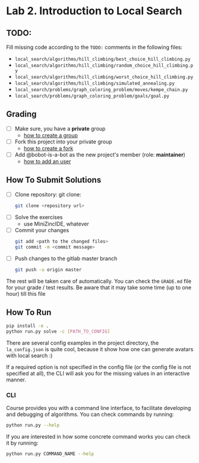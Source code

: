 # Lab 2. Introduction to Local Search

## TODO:

Fill missing code according to the `TODO:` comments in the following files:
- `local_search/algorithms/hill_climbing/best_choice_hill_climbing.py`
- `local_search/algorithms/hill_climbing/random_choice_hill_climbing.py`
- `local_search/algorithms/hill_climbing/worst_choice_hill_climbing.py`
- `local_search/algorithms/hill_climbing/simulated_annealing.py`
- `local_search/problems/graph_coloring_problem/moves/kempe_chain.py`
- `local_search/problems/graph_coloring_problem/goals/goal.py`

## Grading

* [ ] Make sure, you have a **private** group
  * [how to create a group](https://docs.gitlab.com/ee/user/group/#create-a-group)
* [ ] Fork this project into your private group
  * [how to create a fork](https://docs.gitlab.com/ee/user/project/repository/forking_workflow.html#creating-a-fork)
* [ ] Add @bobot-is-a-bot as the new project's member (role: **maintainer**)
  * [how to add an user](https://docs.gitlab.com/ee/user/project/members/index.html#add-a-user)

## How To Submit Solutions

* [ ] Clone repository: git clone:
    ```bash
    git clone <repository url>
    ```
* [ ] Solve the exercises
    * use MiniZincIDE, whatever
* [ ] Commit your changes
    ```bash
    git add <path to the changed files>
    git commit -m <commit message>
    ```
* [ ] Push changes to the gitlab master branch
    ```bash
    git push -u origin master
    ```

The rest will be taken care of automatically. You can check the `GRADE.md` file for your grade / test results. 
Be aware that it may take some time (up to one hour) till this file

## How To Run

```bash
pip install -e .
python run.py solve -c [PATH_TO_CONFIG]
```

There are several config examples in the project directory, the `la_config.json` is quite cool, because it show how one can generate avatars with local search :)

If a required option is not specified in the config file (or the config file is not specified at all), the CLI will ask you for the missing values in an interactive manner. 

### CLI 

Course provides you with a command line interface, to facilitate developing and debugging of algorithms.
You can check commands by running:

```bash
python run.py --help
```

If you are interested in how some concrete command works you can check it by running:

```bash
python run.py COMMAND_NAME --help
```
